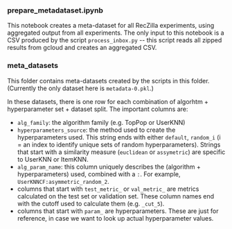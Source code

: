 ### prepare_metadataset.ipynb

This notebook creates a meta-dataset for all RecZilla experiments, using aggregated output from all experiments. The only input to this notebook is a CSV produced by the script `process_inbox.py` -- this script reads all zipped results from gcloud and creates an aggregated CSV.

### meta_datasets

This folder contains meta-datasets created by the scripts in this folder. (Currently the only dataset here is `metadata-0.pkl`.)

In these datasets, there is one row for each combination of algorhtm + hyperparameter set + dataset split. The important columns are:
- `alg_family`: the algorithm family (e.g. TopPop or UserKNN)
- `hyperparameters_source`: the method used to create the hyperparameters used. This string ends with either `default`, `random_i` (i = an index to identify unique sets of random hyperparameters). Strings that start with a similarity measure (`euclidean` or `assymetric`) are specific to UserKNN or ItemKNN.
- `alg_param_name`: this column uniquely describes the (algorithm + hyperparameters) used, combined with a `:`. For example, `UserKNNCF:asymmetric_random_2`.
- columns that start with `test_metric_` or `val_metric_` are metrics calculated on the test set or validation set. These column names end with the cutoff used to calculate them (e.g. `_cut_5`).
- columns that start with `param_` are hyperparameters. These are just for reference, in case we want to look up actual hyperparameter values.
